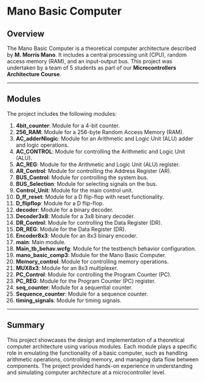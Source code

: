 # Mano Basic Computer

## Overview
The Mano Basic Computer is a theoretical computer architecture described by **M. Morris Mano**. It includes a central processing unit (CPU), random access memory (RAM), and an input-output bus. This project was undertaken by a team of 5 students as part of our **Microcontrollers Architecture Course**.

---

## Modules

The project includes the following modules:

1. **4bit_counter**: Module for a 4-bit counter.
2. **256_RAM**: Module for a 256-byte Random Access Memory (RAM).
3. **AC_adderNlogic**: Module for an Arithmetic and Logic Unit (ALU) adder and logic operations.
4. **AC_CONTROL**: Module for controlling the Arithmetic and Logic Unit (ALU).
5. **AC_REG**: Module for the Arithmetic and Logic Unit (ALU) register.
6. **AR_Control**: Module for controlling the Address Register (AR).
7. **BUS_Control**: Module for controlling the system bus.
8. **BUS_Selection**: Module for selecting signals on the bus.
9. **Control_Unit**: Module for the main control unit.
10. **D_ff_reset**: Module for a D flip-flop with reset functionality.
11. **D_flipflop**: Module for a D flip-flop.
12. **decoder**: Module for a binary decoder.
13. **Decoder3x8**: Module for a 3x8 binary decoder.
14. **DR_Control**: Module for controlling the Data Register (DR).
15. **DR_REG**: Module for the Data Register (DR).
16. **Encoder8x3**: Module for an 8x3 binary encoder.
17. **main**: Main module.
18. **Main_tb_behav.wcfg**: Module for the testbench behavior configuration.
19. **mano_basic_comp3**: Module for the Mano Basic Computer.
20. **Memory_control**: Module for controlling memory operations.
21. **MUX8x3**: Module for an 8x3 multiplexer.
22. **PC_Control**: Module for controlling the Program Counter (PC).
23. **PC_REG**: Module for the Program Counter (PC) register.
24. **seq_counter**: Module for a sequential counter.
25. **Sequence_counter**: Module for a sequence counter.
26. **timing_signals**: Module for timing signals.

---

## Summary

This project showcases the design and implementation of a theoretical computer architecture using various modules. Each module plays a specific role in emulating the functionality of a basic computer, such as handling arithmetic operations, controlling memory, and managing data flow between components. The project provided hands-on experience in understanding and simulating computer architecture at a microcontroller level.

